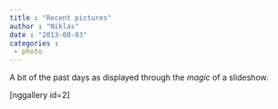 ```yaml
---
title : "Recent pictures"
author : "Niklas"
date : "2013-08-03"
categories : 
 - photo
---
```


A bit of the past days as displayed through the _magic_ of a slideshow.

\[nggallery id=2\]
